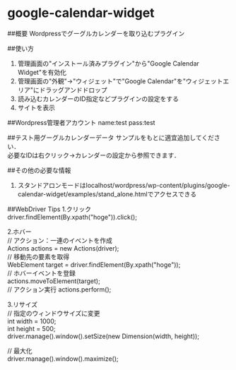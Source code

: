 google-calendar-widget
===
##概要
Wordpressでグーグルカレンダーを取り込むプラグイン

##使い方
1. 管理画面の"インストール済みプラグイン"から"Google Calendar Widget"を有効化  
2. 管理画面の"外観"->"ウィジェット"で"Google Calendar"を"ウィジェットエリア"にドラッグアンドドロップ  
3. 読み込むカレンダーのID指定などプラグインの設定をする
4. サイトを表示

##Wordpress管理者アカウント
name:test pass:test

##テスト用グーグルカレンダーデータ
サンプルをもとに適宜追加してください．  
必要なIDは右クリック→カレンダーの設定から参照できます．

##その他の必要な情報
1. スタンドアロンモードはlocalhost/wordpress/wp-content/plugins/google-calendar-widget/examples/stand_alone.htmlでアクセスできる

##WebDriver Tips
1.クリック  
driver.findElement(By.xpath("hoge")).click();  

2.ホバー    
// アクション：一連のイベントを作成  
Actions actions = new Actions(driver);    
// 移動先の要素を取得  
WebElement target = driver.findElement(By.xpath("hoge"));  
// ホバーイベントを登録  
actions.moveToElement(target);  
// アクション実行
actions.perform();  

3.リサイズ  
// 指定のウィンドウサイズに変更  
int width = 1000;  
int height = 500;  
driver.manage().window().setSize(new Dimension(width, height));  

// 最大化  
driver.manage().window().maximize();  
